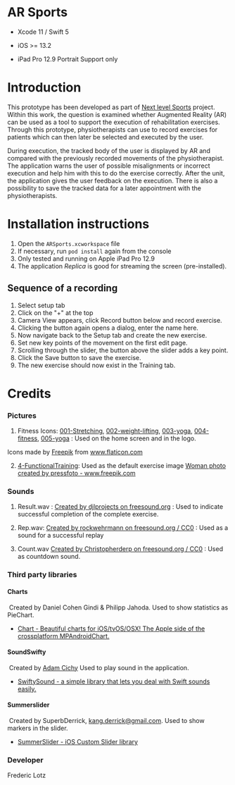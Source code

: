 # AR Sports

* Xcode 11 / Swift 5

* iOS >= 13.2

* iPad Pro 12.9 Portrait Support only

# Introduction

This prototype has been developed as part of [Next level Sports](https://hci.w-hs.de/research/projects/nextlevelsports/) project. Within this work, the question is examined whether Augmented Reality (AR) can be used as a tool to support the execution of rehabilitation exercises. Through this prototype, physiotherapists can use to record exercises for patients which can then later be selected and executed by the user.

During execution, the tracked body of the user is displayed by AR and compared with the previously recorded movements of the physiotherapist. The application  warns the user of possible misalignments or incorrect execution and help him with this to do the exercise correctly. After the unit, the application  gives the user feedback on the execution. There is also a possibility to save the tracked data for a later appointment with the physiotherapists.

# Installation instructions

1. Open the `ARSports.xcworkspace` file
2. If necessary, run `pod install` again from the console
4. Only tested and running on Apple iPad Pro 12.9
4. The application *Replica* is good for streaming the screen (pre-installed).

## Sequence of a recording

1. Select setup tab
2. Click on the "+" at the top
3. Camera View appears, click Record button below and record exercise.
4. Clicking the button again opens a dialog, enter the name here.
5. Now navigate back to the Setup tab and create the new exercise.
6. Set new key points of the movement on the first edit page.
7. Scrolling through the slider, the button above the slider adds a key point.
8. Click the Save button to save the exercise.
9. The new exercise should now exist in the Training tab.

# Credits

### Pictures

1. Fitness Icons: [001-Stretching](https://www.flaticon.com/free-icon/stretching_983544), [002-weight-lifting](https://www.flaticon.com/free-icon/weight-lifting_983536), [003-yoga](https://www.flaticon.com/free-icon/yoga_983566), [004-fitness](https://www.flaticon.com/free-icon/fitness_983527), [005-yoga](https://www.flaticon.com/free-icon/yoga_983543) : Used on the home screen and in the logo.

<div>Icons made by <a href="https://www.flaticon.com/authors/freepik" title="Freepik">Freepik</a> from <a href="https://www.flaticon. com/" title="Flaticon">www.flaticon.com</a></div>

2. [4-FunctionalTraining](https://www.freepik.com/free-photo/doing-kettlebell-squat-exercise_5399856.htm#page=1&query=squat&position=14): Used as the default exercise image
<a href="https://www.freepik.com/photos/woman">Woman photo created by pressfoto - www.freepik.com</a>

### Sounds

1. Result.wav : [Created by djlprojects on freesound.org](https://freesound.org/people/djlprojects/sounds/413629/) : Used to indicate successful completion of the complete exercise.

2. Rep.wav: [Created by rockwehrmann on freesound.org / CC0](https://freesound.org/people/rockwehrmann/sounds/72489/) : Used as a sound for a successful replay

3. Count.wav [Created by Christopherderp on freesound.org / CC0](https://freesound.org/people/Christopherderp/sounds/342200/) : Used as countdown sound.

### Third party libraries

#### Charts

​ Created by Daniel Cohen Gindi & Philipp Jahoda. Used to show statistics as PieChart.

* [Chart - Beautiful charts for iOS/tvOS/OSX! The Apple side of the crossplatform MPAndroidChart. ](https://github.com/danielgindi/Charts)

#### SoundSwifty

​ Created by [Adam Cichy](https://github.com/adamcichy) Used to play sound in the application.

* [SwiftySound - a simple library that lets you deal with Swift sounds easily.](https://github.com/adamcichy/SwiftySound)

#### Summerslider

​ Created by SuperbDerrick, [kang.derrick@gmail.com](mailto:kang.derrick@gmail.com). Used to show markers in the slider.

* [SummerSlider - iOS Custom Slider library](https://github.com/superbderrick/SummerSlider)

### Developer

Frederic Lotz
